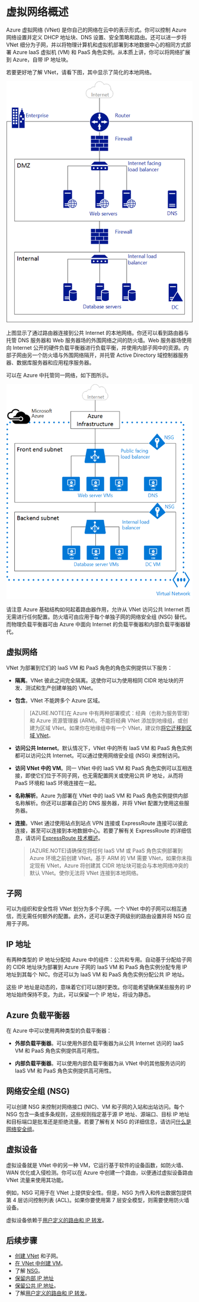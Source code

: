 <properties
   pageTitle="Azure 虚拟网络 (VNet) 概述"
   description="了解 Azure 中的虚拟网络 (VNet)"
   services="virtual-network"
   documentationCenter="na"
   authors="telmosampaio"
   manager="carmonm"
   editor="tysonn" />
<tags
	ms.service="virtual-network"
	ms.date="10/29/2015"
	wacn.date="12/31/2015"/>

# 虚拟网络概述

Azure 虚拟网络 (VNet) 是你自己的网络在云中的表示形式。你可以控制 Azure 网络设置并定义 DHCP 地址块、DNS 设置、安全策略和路由。还可以进一步将 VNet 细分为子网，并以将物理计算机和虚拟机部署到本地数据中心的相同方式部署 Azure IaaS 虚拟机 (VM) 和 PaaS 角色实例。从本质上讲，你可以将网络扩展到 Azure，自带 IP 地址块。

若要更好地了解 VNet，请看下图，其中显示了简化的本地网络。

![本地网络](./media/virtual-networks-overview/figure01.png)

上图显示了通过路由器连接到公共 Internet 的本地网络。你还可以看到路由器与托管 DNS 服务器和 Web 服务器场的外围网络之间的防火墙。Web 服务器场使用向 Internet 公开的硬件负载平衡器进行负载平衡，并使用内部子网中的资源。内部子网由另一个防火墙与外围网络隔开，并托管 Active Directory 域控制器服务器、数据库服务器和应用程序服务器。

可以在 Azure 中托管同一网络，如下图所示。

![Azure 虚拟网络](./media/virtual-networks-overview/figure02.png)

请注意 Azure 基础结构如何起着路由器作用，允许从 VNet 访问公共 Internet 而无需进行任何配置。防火墙可由应用于每个单独子网的网络安全组 (NSG) 替代。而物理负载平衡器可由 Azure 中面向 Internet 的负载平衡器和内部负载平衡器替代。

## 虚拟网络

VNet 为部署到它们的 IaaS VM 和 PaaS 角色的角色实例提供以下服务：

- **隔离**。VNet 彼此之间完全隔离。这使你可以为使用相同 CIDR 地址块的开发、测试和生产创建单独的 VNet。

- **包含**。VNet 不能跨多个 Azure 区域。

    >[AZURE.NOTE]在 Azure 中有两种部署模式：经典（也称为服务管理）和 Azure 资源管理器 (ARM)。不能将经典 VNet 添加到地缘组，或创建为区域 VNet。如果你在地缘组中有一个 VNet，建议你[将它迁移到区域 VNet](/documentation/articles/virtual-networks-migrate-to-regional-vnet)。

- **访问公共 Internet**。默认情况下，VNet 中的所有 IaaS VM 和 PaaS 角色实例都可以访问公共 Internet。可以通过使用网络安全组 (NSG) 来控制访问。

- **访问 VNet 中的 VM**。同一 VNet 中的 IaaS VM 和 PaaS 角色实例可以互相连接，即使它们位于不同子网，也无需配置网关或使用公共 IP 地址，从而将 PaaS 环境和 IaaS 环境连接在一起。

- **名称解析**。Azure 为部署在 VNet 中的 IaaS VM 和 PaaS 角色实例提供内部名称解析。你还可以部署自己的 DNS 服务器，并将 VNet 配置为使用这些服务器。

- **连接**。VNet 通过使用站点到站点 VPN 连接或 ExpressRoute 连接可以彼此连接，甚至可以连接到本地数据中心。若要了解有关 ExpressRoute 的详细信息，请访问 [ExpressRoute 技术概述](/documentation/articles/expressroute-introduction)。

    >[AZURE.NOTE]请确保在将任何 IaaS VM 或 PaaS 角色实例部署到 Azure 环境之前创建 VNet。基于 ARM 的 VM 需要 VNet，如果你未指定现有 VNet，Azure 将创建其 CIDR 地址块可能会与本地网络冲突的默认 VNet。使你无法将 VNet 连接到本地网络。

## 子网

可以为组织和安全性将 VNet 划分为多个子网。一个 VNet 中的子网可以相互通信，而无需任何额外的配置。此外，还可以更改子网级别的路由设置并将 NSG 应用于子网。

## IP 地址

有两种类型的 IP 地址分配给 Azure 中的组件：公共和专用。自动基于分配给子网的 CIDR 地址块为部署到 Azure 子网的 IaaS VM 和 PaaS 角色实例分配专用 IP 地址到其每个 NIC。你还可以为 IaaS VM 和 PaaS 角色实例分配公共 IP 地址。

这些 IP 地址是动态的，意味着它们可以随时更改。你可能希望确保某些服务的 IP 地址始终保持不变。为此，可以保留一个 IP 地址，将设为静态。

## Azure 负载平衡器

在 Azure 中可以使用两种类型的负载平衡器：

- **外部负载平衡器**。可以使用外部负载平衡器为从公共 Internet 访问的 IaaS VM 和 PaaS 角色实例提供高可用性。

- **内部负载平衡器**。可以使用内部负载平衡器为从 VNet 中的其他服务访问的 IaaS VM 和 PaaS 角色实例提供高可用性。


## 网络安全组 (NSG)

可以创建 NSG 来控制对网络接口 (NIC)、VM 和子网的入站和出站访问。每个 NSG 包含一条或多条规则，这些规则指定基于源 IP 地址、源端口、目标 IP 地址和目标端口是批准还是拒绝流量。若要了解有关 NSG 的详细信息，请访问[什么是网络安全组](/documentation/articles/virtual-networks-nsg)。

## 虚拟设备

虚拟设备就是 VNet 中的另一种 VM，它运行基于软件的设备函数，如防火墙、WAN 优化或入侵检测。你可以在 Azure 中创建一个路由，以便通过虚拟设备路由 VNet 流量来使用其功能。

例如，NSG 可用于在 VNet 上提供安全性。但是，NSG 为传入和传出数据包提供第 4 层访问控制列表 (ACL)。如果你要使用第 7 层安全模型，则需要使用防火墙设备。

虚拟设备依赖于[用户定义的路由和 IP 转发](/documentation/articles/virtual-networks-udr-overview)。

## 后续步骤

- [创建 VNet](/documentation/articles/virtual-networks-create-vnet-classic-portal) 和子网。
- [在 VNet 中创建 VM](/documentation/articles/virtual-machines-windows-tutorial-classic-portal)。
- 了解 [NSG](/documentation/articles/virtual-networks-nsg)。
- [保留内部 IP 地址](/documentation/articles/virtual-networks-reserved-private-ip)
- [保留公共 IP 地址](/documentation/articles/virtual-networks-reserved-public-ip)。
- 了解[用户定义的路由和 IP 转发](/documentation/articles/virtual-networks-udr-overview)。

<!---HONumber=Mooncake_1221_2015-->